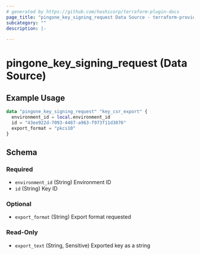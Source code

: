 ```yaml
---
# generated by https://github.com/hashicorp/terraform-plugin-docs
page_title: "pingone_key_signing_request Data Source - terraform-provider-pingone"
subcategory: ""
description: |-
  
---
```


# pingone_key_signing_request (Data Source)



## Example Usage

```terraform
data "pingone_key_signing_request" "key_csr_export" {
  environment_id = local.environment_id
  id = "43ee922d-7093-4487-a963-f973f11d3076"
  export_format = "pkcs10"
}
```

<!-- schema generated by tfplugindocs -->
## Schema

### Required

- `environment_id` (String) Environment ID
- `id` (String) Key ID

### Optional

- `export_format` (String) Export format requested

### Read-Only

- `export_text` (String, Sensitive) Exported key as a string


